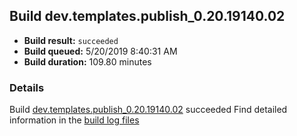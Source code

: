 ## Build dev.templates.publish_0.20.19140.02
- **Build result:** `succeeded`
- **Build queued:** 5/20/2019 8:40:31 AM
- **Build duration:** 109.80 minutes
### Details
Build [dev.templates.publish_0.20.19140.02](https://winappstudio.visualstudio.com/web/build.aspx?pcguid=a4ef43be-68ce-4195-a619-079b4d9834c2&builduri=vstfs%3a%2f%2f%2fBuild%2fBuild%2f28007) succeeded
Find detailed information in the [build log files](https://uwpctdiags.blob.core.windows.net/buildlogs/dev.templates.publish_0.20.19140.02_logs.zip)
